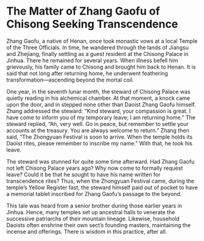 # The Matter of Zhang Gaofu of Chisong Seeking Transcendence

Zhang Gaofu, a native of Henan, once took monastic vows at a local Temple of the Three Officials. In time, he wandered through the lands of Jiangsu and Zhejiang, finally settling as a guest resident at the Chisong Palace in Jinhua. There he remained for several years. When illness befell him grievously, his family came to Chisong and brought him back to Henan. It is said that not long after returning home, he underwent feathering transformation—ascending beyond the mortal coil.

One year, in the seventh lunar month, the steward of Chisong Palace was quietly reading in his alchemical chamber. At that moment, a knock came upon the door, and in stepped none other than Daoist Zhang Gaofu himself. Zhang addressed the steward: “Kind steward, your compassion is great. I have come to inform you of my temporary leave; I am returning home.” The steward replied, “Ah, very well. Go in peace, but remember to settle your accounts at the treasury. You are always welcome to return.” Zhang then said, “The Zhongyuan Festival is soon to arrive. When the temple holds its Daoist rites, please remember to inscribe my name.” With that, he took his leave.

The steward was stunned for quite some time afterward. Had Zhang Gaofu not left Chisong Palace years ago? Why now come to formally request leave? Could it be that he sought to have his name written for transcendence rites? Thus, when the Zhongyuan Festival came, during the temple’s Yellow Register fast, the steward himself paid out of pocket to have a memorial tablet inscribed for Zhang Gaofu’s passage to the beyond.

This tale was heard from a senior brother during those earlier years in Jinhua. Hence, many temples set up ancestral halls to venerate the successive patriarchs of their mountain lineage. Likewise, household Daoists often enshrine their own sect’s founding masters, maintaining the incense and offerings. There is wisdom in this practice, after all.